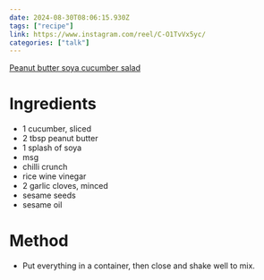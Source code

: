 ```yaml
---
date: 2024-08-30T08:06:15.930Z
tags: ["recipe"]
link: https://www.instagram.com/reel/C-O1TvVx5yc/
categories: ["talk"]
---
```

[Peanut butter soya cucumber salad](https://www.instagram.com/reel/C-O1TvVx5yc/)

# Ingredients

- 1 cucumber, sliced
- 2 tbsp peanut butter
- 1 splash of soya
- msg
- chilli crunch
- rice wine vinegar
- 2 garlic cloves, minced
- sesame seeds
- sesame oil

# Method

- Put everything in a container, then close and shake well to mix.
